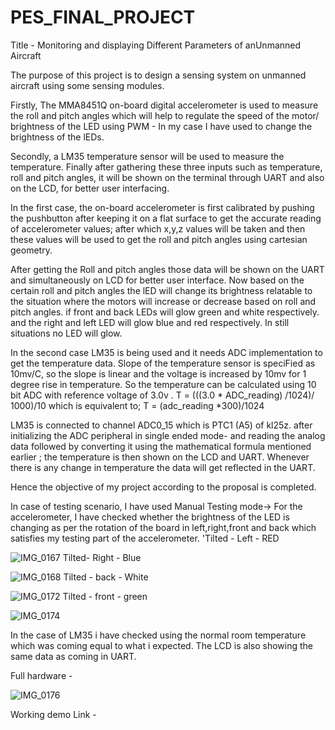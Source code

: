# PES_FINAL_PROJECT


Title - Monitoring and displaying Different Parameters of anUnmanned Aircraft


The purpose of this project is to design a sensing system on unmanned aircraft using some sensing modules. 

Firstly, The MMA8451Q on-board digital accelerometer is used to measure the roll and pitch angles which will help to regulate the speed of the motor/ brightness of the LED using PWM - In my case I have used to change the brightness of the lEDs. 

Secondly, a LM35 temperature sensor will be used to measure the temperature. Finally after gathering these three inputs such as temperature, roll and pitch angles, it will be shown on the terminal through UART and also on the LCD, for better user interfacing.

In the first case, the on-board accelerometer is first calibrated by pushing the pushbutton after keeping it on a flat surface to get the accurate reading of accelerometer values; after which x,y,z values will be taken and then these values will be used to get the roll and pitch angles using cartesian geometry. 

After getting the Roll and pitch angles those data will be shown on the UART and simultaneously on LCD for better user interface. 
Now based on the certain roll and pitch angles the lED will change its brightness relatable to the situation where the motors will increase or decrease based on roll and pitch angles. if front and back LEDs will glow green and white respectively. and the right and left LED will glow blue and red respectively. In still situations no LED will glow. 

In the second case LM35 is being used and it needs ADC implementation to get the temperature data. 
Slope of the temperature sensor is speciFied as 10mv/C, so the slope is linear and the voltage is increased by 10mv for 1 degree rise in temperature. So the temperature can be calculated using 10 bit ADC with reference voltage of 3.0v .
T = (((3.0 * ADC_reading) /1024)/ 1000)/10 which is equivalent to; T = (adc_reading *300)/1024

LM35 is connected to channel ADC0_15 which is PTC1 (A5) of kl25z. 
after initializing the ADC peripheral in single ended mode- and reading the analog data followed by converting it using the mathematical formula mentioned earlier ; the temperature is then shown on the LCD and UART. Whenever there is any change in temperature the data will get reflected in the UART. 

Hence the objective of my project according to the proposal is completed. 

In case of testing scenario, I have used Manual Testing mode->
  For the accelerometer, I have checked whether the brightness of the LED is changing as per the rotation of the board in left,right,front and back which satisfies my testing part of the accelerometer. 
  'Tilted - Left - RED 
  
      
   ![IMG_0167](https://user-images.githubusercontent.com/89999819/166411110-ecbec219-f0df-4dc6-9afd-0be61da1c40e.jpg)
   Tilted- Right - Blue
        
   ![IMG_0168](https://user-images.githubusercontent.com/89999819/166411116-7277ee83-1f6b-469b-af22-10f3bf36be80.jpg)
  Tilted - back - White
 
  ![IMG_0172](https://user-images.githubusercontent.com/89999819/166411128-ca634e4a-510b-4814-a1ee-2aed8771517a.jpg)
   Tilted - front - green
   
  ![IMG_0174](https://user-images.githubusercontent.com/89999819/166411134-5d069f3c-6fa1-40e5-b87d-1b06cdf013e4.jpg)

  In the case of LM35 i have checked using the normal room temperature which was coming equal to what i expected. 
  The LCD is also showing the same data as coming in UART.
  
 Full hardware - 

  ![IMG_0176](https://user-images.githubusercontent.com/89999819/166411425-b228fd0b-4624-4923-b31b-9afe1e381904.jpg)

 

 Working demo Link - 



